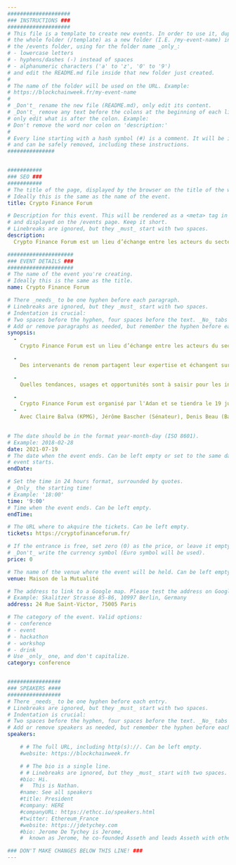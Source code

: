 ```yaml
---
####################
### INSTRUCTIONS ###
####################
# This file is a template to create new events. In order to use it, duplicate
# the whole folder (/template) as a new folder (I.E. /my-event-name) inside of
# the /events folder, using for the folder name _only_:
# - lowercase letters
# - hyphens/dashes (-) instead of spaces
# - alphanumeric characters ('a' to 'z', '0' to '9')
# and edit the README.md file inside that new folder just created.
#
# The name of the folder will be used on the URL. Example:
# https://blockchainweek.fr/my-event-name
#
# _Don't_ rename the new file (README.md), only edit its content.
# _Don't_ remove any text before the colons at the beginning of each line,
# only edit what is after the colon. Example:
# Don't remove the word nor colon on 'description:'
#
# Every line starting with a hash symbol (#) is a comment. It will be ignored
# and can be safely removed, including these instructions.
###############


###########
### SEO ###
###########
# The title of the page, displayed by the browser on the title of the window.
# Ideally this is the same as the name of the event.
title: Crypto Finance Forum

# Description for this event. This will be rendered as a <meta> tag in the HTML,
# and displayed on the /events page. Keep it short.
# Linebreaks are ignored, but they _must_ start with two spaces.
description: 
  Crypto Finance Forum est un lieu d’échange entre les acteurs du secteur crypto, les entreprises et startups, les décideurs et les autorités. 

#####################
### EVENT DETAILS ###
#####################
# The name of the event you're creating.
# Ideally this is the same as the title.
name: Crypto Finance Forum

# There _needs_ to be one hyphen before each paragraph.
# Linebreaks are ignored, but they _must_ start with two spaces.
# Indentation is crucial:
# Two spaces before the hyphen, four spaces before the text. _No_ tabs allowed.
# Add or remove paragraphs as needed, but remember the hyphen before each entry.
synopsis:
  -
    Crypto Finance Forum est un lieu d’échange entre les acteurs du secteur crypto, les entreprises et startups, les décideurs et les autorités. Organisée par l’Adan, cette conférence souligne l'innovation et le potentiel de croissance portés par le secteur des actifs numériques et de la crypto-finance. 

  -
    Des intervenants de renom partagent leur expertise et échangent sur le fort développement de l'industrie, les spécificités de cette nouvelle classe d'actifs, les opportunités du marché, les futures innovations de la finance numérique et les besoins de cette industrie afin de les développer.

  -
    Quelles tendances, usages et opportunités sont à saisir pour les institutionnels ? Les différentes stratégies et prospectives seront mises en lumière dans le but de construire un territoire en pointe sur la crypto-finance en France.

  -
    Crypto Finance Forum est organisé par l'Adan et se tiendra le 19 juillet à la Maison de la Mutualité pendant la 4e édition d’EthCC Week à Paris.
  -
    Avec Claire Balva (KPMG), Jérôme Bascher (Sénateur), Denis Beau (Banque de France), Mounir Benchemled (ParaSwap), Raphael Bloch (L'Express), Yves Choueifaty (Tobam), Sébastien Couture (Adan), Valentin Demé (Cryptoast), Stéphane Duzan (Forge Capital Markets), Gilles Fedak (iExec), Faustine Fleuret (Adan), Pascal Gauthier (Ledger), Pierre Gerard (Scorechain), Mathis Gontier Delaunay (Kryptosphere), Ivan de Lastours (Bpifrance), Charlie Meraud (Woorton), Pierre Person (Député), Simon Polrot (Adan), David Roche (Aramis Law), Thibaut Sahagian (Multis), Ambre Soubiran (Kaiko), Jérôme de Tychey (Ethereum France)
    

# The date should be in the format year-month-day (ISO 8601).
# Example: 2018-02-28
date: 2021-07-19
# The date when the event ends. Can be left empty or set to the same day the
# event starts.
endDate:

# Set the time in 24 hours format, surrounded by quotes.
# _Only_ the starting time!
# Example: '18:00'
time: '9:00'
# Time when the event ends. Can be left empty.
endTime:

# The URL where to akquire the tickets. Can be left empty.
tickets: https://cryptofinanceforum.fr/

# If the entrance is free, set zero (0) as the price, or leave it empty.
# _Don't_ write the currency symbol (Euro symbol will be used).
price: 0

# The name of the venue where the event will be held. Can be left empty.
venue: Maison de la Mutualité

# The address to link to a Google map. Please test the address on Google Maps.
# Example: Skalitzer Strasse 85-86, 10997 Berlin, Germany
address: 24 Rue Saint-Victor, 75005 Paris

# The category of the event. Valid options:
# - conference
# - event
# - hackathon
# - workshop
# - drink
# Use _only_ one, and don't capitalize.
category: conference


#################
### SPEAKERS ####
#################
# There _needs_ to be one hyphen before each entry.
# Linebreaks are ignored, but they _must_ start with two spaces.
# Indentation is crucial:
# Two spaces before the hyphen, four spaces before the text. _No_ tabs allowed.
# Add or remove speakers as needed, but remember the hyphen before each entry.
speakers:

    # # The full URL, including http(s)://. Can be left empty.
    #website: https://blockchainweek.fr

    # # The bio is a single line.
    # # Linebreaks are ignored, but they _must_ start with two spaces.
    #bio: Hi.
    #   This is Nathan. 
    #name: See all speakers
    #title: President
    #company: HERE
    #companyURL: https://ethcc.io/speakers.html
    #twitter: Ethereum_France
    #website: https://jdetychey.com
    #bio: Jerome De Tychey is Jerome,
    #  known as Jerome, he co-founded Asseth and leads Asseth with other asseths.

### DON'T MAKE CHANGES BELOW THIS LINE! ###
---
```

<!-- ### DON'T MAKE CHANGES BELOW THIS LINE! ### -->

<Event-Content/>
